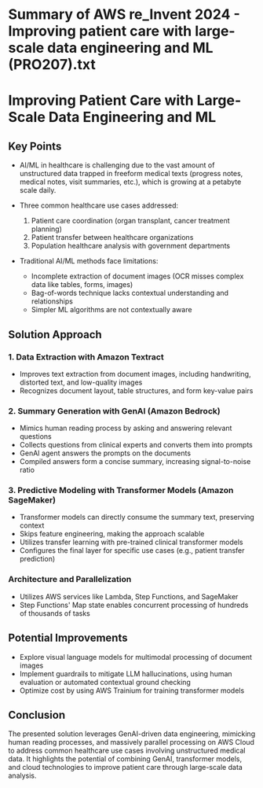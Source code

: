 # Summary of AWS re_Invent 2024 - Improving patient care with large-scale data engineering and ML (PRO207).txt

# Improving Patient Care with Large-Scale Data Engineering and ML

## Key Points

- AI/ML in healthcare is challenging due to the vast amount of unstructured data trapped in freeform medical texts (progress notes, medical notes, visit summaries, etc.), which is growing at a petabyte scale daily.

- Three common healthcare use cases addressed:
  1. Patient care coordination (organ transplant, cancer treatment planning)
  2. Patient transfer between healthcare organizations
  3. Population healthcare analysis with government departments

- Traditional AI/ML methods face limitations:
  - Incomplete extraction of document images (OCR misses complex data like tables, forms, images)
  - Bag-of-words technique lacks contextual understanding and relationships
  - Simpler ML algorithms are not contextually aware

## Solution Approach

### 1. Data Extraction with Amazon Textract
- Improves text extraction from document images, including handwriting, distorted text, and low-quality images
- Recognizes document layout, table structures, and form key-value pairs

### 2. Summary Generation with GenAI (Amazon Bedrock)
- Mimics human reading process by asking and answering relevant questions
- Collects questions from clinical experts and converts them into prompts
- GenAI agent answers the prompts on the documents
- Compiled answers form a concise summary, increasing signal-to-noise ratio

### 3. Predictive Modeling with Transformer Models (Amazon SageMaker)
- Transformer models can directly consume the summary text, preserving context
- Skips feature engineering, making the approach scalable
- Utilizes transfer learning with pre-trained clinical transformer models
- Configures the final layer for specific use cases (e.g., patient transfer prediction)

### Architecture and Parallelization
- Utilizes AWS services like Lambda, Step Functions, and SageMaker
- Step Functions' Map state enables concurrent processing of hundreds of thousands of tasks

## Potential Improvements
- Explore visual language models for multimodal processing of document images
- Implement guardrails to mitigate LLM hallucinations, using human evaluation or automated contextual ground checking
- Optimize cost by using AWS Trainium for training transformer models

## Conclusion
The presented solution leverages GenAI-driven data engineering, mimicking human reading processes, and massively parallel processing on AWS Cloud to address common healthcare use cases involving unstructured medical data. It highlights the potential of combining GenAI, transformer models, and cloud technologies to improve patient care through large-scale data analysis.
